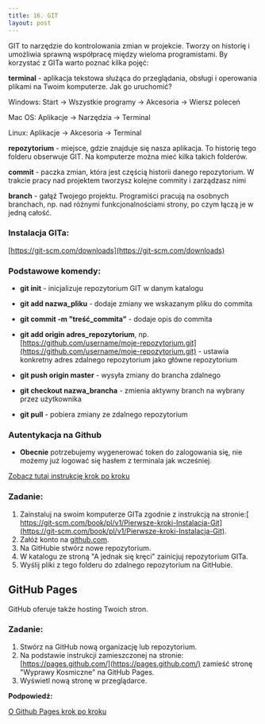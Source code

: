 ```yaml
---
title: 16. GIT
layout: post
---
```



GIT to narzędzie do kontrolowania zmian w projekcie.  Tworzy on historię i umożliwia sprawną współpracę między wieloma programistami. By korzystać z GITa warto poznać kilka pojęć:

**terminal** - aplikacja tekstowa służąca do przeglądania, obsługi i operowania plikami na Twoim komputerze. Jak go uruchomić?

Windows: Start → Wszystkie programy → Akcesoria → Wiersz poleceń

Mac OS: Aplikacje → Narzędzia → Terminal

Linux: Aplikacje → Akcesoria → Terminal

**repozytorium** - miejsce, gdzie znajduje się nasza aplikacja. To historię tego folderu obserwuje GIT. Na komputerze można mieć kilka takich folderów.

**commit** - paczka zmian, która jest częścią historii danego repozytorium. W trakcie pracy nad projektem tworzysz kolejne commity i zarządzasz nimi

**branch** - gałąź Twojego projektu. Programiści pracują na osobnych branchach, np. nad różnymi funkcjonalnościami strony, po czym łączą je w jedną całość.

### Instalacja GITa:

[https://git-scm.com/downloads](https://git-scm.com/downloads)

### Podstawowe komendy:

* **git init** - inicjalizuje repozytorium GIT w danym katalogu

* **git add nazwa\_pliku** - dodaje zmiany we wskazanym pliku do commita

* **git commit -m "treść\_commita"** - dodaje opis do commita

* **git add origin adres\_repozytorium**, np. [https://github.com/username/moje-repozytorium.git](https://github.com/username/moje-repozytorium.git) - ustawia konkretny adres zdalnego repozytorium jako główne repozytorium

* **git push origin master** - wysyła zmiany do brancha zdalnego

* **git checkout nazwa\_brancha** - zmienia aktywny branch na wybrany przez użytkownika

* **git pull** - pobiera zmiany ze zdalnego repozytorium

### Autentykacja na Github

* **Obecnie** potrzebujemy wygenerować token do zalogowania się, nie możemy już logować się hasłem z terminala jak wcześniej.

[Zobacz tutaj instrukcję krok po kroku](https://docs.github.com/en/authentication/keeping-your-account-and-data-secure/managing-your-personal-access-tokens)

### Zadanie:

1. Zainstaluj na swoim komputerze GITa zgodnie z instrukcją na stronie:[ https://git-scm.com/book/pl/v1/Pierwsze-kroki-Instalacja-Git](https://git-scm.com/book/pl/v1/Pierwsze-kroki-Instalacja-Git).
2. Załóż konto na [github.com](https://github.com/).
3. Na GitHubie stwórz nowe repozytorium.
4. W katalogu ze stroną "A jednak się kręci" zainicjuj repozytorium GITa.
5. Wyślij pliki z tego folderu do zdalnego repozytorium na GitHubie.

## GitHub Pages

GitHub oferuje także hosting Twoich stron.

### Zadanie:

1. Stwórz na GitHub nową organizację lub repozytorium.
2. Na podstawie instrukcji zamieszczonej na stronie: [https://pages.github.com/](https://pages.github.com/) zamieść stronę "Wyprawy Kosmiczne" na GitHub Pages. 
3. Wyświetl nową stronę w przeglądarce.

**Podpowiedź:**

[O Github Pages krok po kroku](https://www.flynerd.pl/2018/02/opublikowac-strone-internetowa-github-pages-krok-kroku.html)